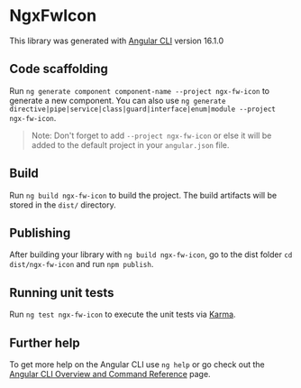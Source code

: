 # NgxFwIcon

This library was generated with [Angular CLI](https://github.com/angular/angular-cli) version 16.1.0 

## Code scaffolding

Run `ng generate component component-name --project ngx-fw-icon` to generate a new component. You can also use `ng generate directive|pipe|service|class|guard|interface|enum|module --project ngx-fw-icon`.

> Note: Don't forget to add `--project ngx-fw-icon` or else it will be added to the default project in your `angular.json` file.

## Build

Run `ng build ngx-fw-icon` to build the project. The build artifacts will be stored in the `dist/` directory.

## Publishing

After building your library with `ng build ngx-fw-icon`, go to the dist folder `cd dist/ngx-fw-icon` and run `npm publish`.

## Running unit tests

Run `ng test ngx-fw-icon` to execute the unit tests via [Karma](https://karma-runner.github.io).

## Further help

To get more help on the Angular CLI use `ng help` or go check out the [Angular CLI Overview and Command Reference](https://angular.io/cli) page.
